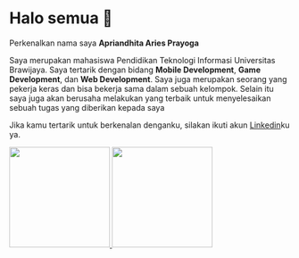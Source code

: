 # Halo semua 👋

Perkenalkan nama saya **Apriandhita Aries Prayoga** <br>

Saya merupakan mahasiswa Pendidikan Teknologi Informasi Universitas Brawijaya. Saya tertarik dengan bidang **Mobile Development**, **Game Development**, dan **Web Development**. Saya juga merupakan seorang yang pekerja keras dan bisa bekerja sama dalam sebuah kelompok. Selain itu saya juga akan berusaha melakukan yang terbaik untuk menyelesaikan sebuah tugas yang diberikan kepada saya<br>

Jika kamu tertarik untuk berkenalan denganku, silakan ikuti akun [Linkedin](https://www.linkedin.com/in/apriandhitaap/)ku ya.

<p align="left">
<a href="https://github.com/apriandhitaaries">
  <img height="180cm" src="https://github-readme-stats.vercel.app/api?username=apriandhitaaries&show_icons=true&hide=&count_private=true&theme=algolia&show_icons=true" />
  <img height="180em" src="https://github-readme-stats.vercel.app/api/top-langs/?username=apriandhitaaries&layout=compact&theme=algolia"/>
</a>
</p>
